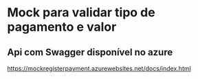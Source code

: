 # Mock para validar tipo de pagamento e valor


## Api com Swagger disponível no azure
https://mockregisterpayment.azurewebsites.net/docs/index.html
